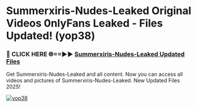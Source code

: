 # Summerxiris-Nudes-Leaked Original Videos 0nlyFans Leaked - Files Updated! (yop38)

<h3>🔴 CLICK HERE 🌐==►► <a href="https://tinyurl.com/yc6ubb5a" rel="nofollow">Summerxiris-Nudes-Leaked Updated Files</a></h3>

Get Summerxiris-Nudes-Leaked and all content. Now you can access all videos and pictures of Summerxiris-Nudes-Leaked. New Updated Files 2025!

[![yop38](https://i.imgur.com/7eu0CRL.gif)](https://tinyurl.com/yc6ubb5a)
